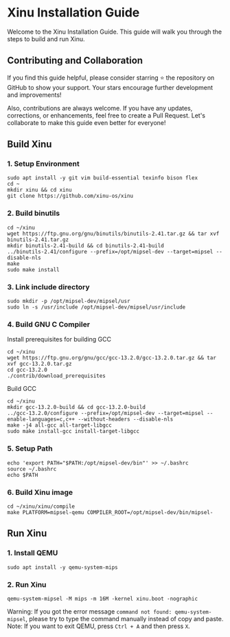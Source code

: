 # Xinu Installation Guide
Welcome to the Xinu Installation Guide. This guide will walk you through the steps to build and run Xinu.
## Contributing and Collaboration
If you find this guide helpful, please consider starring ⭐ the repository on GitHub to show your support. Your stars encourage further development and improvements!

Also, contributions are always welcome. If you have any updates, corrections, or enhancements, feel free to create a Pull Request. Let's collaborate to make this guide even better for everyone!
## Build Xinu
### 1. Setup Environment
```shell
sudo apt install -y git vim build-essential texinfo bison flex
cd ~
mkdir xinu && cd xinu
git clone https://github.com/xinu-os/xinu
```
### 2. Build binutils
```shell
cd ~/xinu
wget https://ftp.gnu.org/gnu/binutils/binutils-2.41.tar.gz && tar xvf binutils-2.41.tar.gz
mkdir binutils-2.41-build && cd binutils-2.41-build
../binutils-2.41/configure --prefix=/opt/mipsel-dev --target=mipsel --disable-nls
make
sudo make install
```
### 3. Link include directory
```shell
sudo mkdir -p /opt/mipsel-dev/mipsel/usr
sudo ln -s /usr/include /opt/mipsel-dev/mipsel/usr/include
```
### 4. Build GNU C Compiler
Install prerequisites for building GCC
```shell
cd ~/xinu
wget https://ftp.gnu.org/gnu/gcc/gcc-13.2.0/gcc-13.2.0.tar.gz && tar xvf gcc-13.2.0.tar.gz
cd gcc-13.2.0
./contrib/download_prerequisites
```
Build GCC
```shell
cd ~/xinu
mkdir gcc-13.2.0-build && cd gcc-13.2.0-build
../gcc-13.2.0/configure --prefix=/opt/mipsel-dev --target=mipsel --enable-languages=c,c++ --without-headers --disable-nls
make -j4 all-gcc all-target-libgcc
sudo make install-gcc install-target-libgcc
```
### 5. Setup Path
```shell
echo 'export PATH="$PATH:/opt/mipsel-dev/bin"' >> ~/.bashrc
source ~/.bashrc
echo $PATH
```
### 6. Build Xinu image
```shell
cd ~/xinu/xinu/compile
make PLATFORM=mipsel-qemu COMPILER_ROOT=/opt/mipsel-dev/bin/mipsel-
```
## Run Xinu
### 1. Install QEMU
```shell
sudo apt install -y qemu-system-mips
```
### 2. Run Xinu

```shell
qemu-system-mipsel -M mips -m 16M -kernel xinu.boot -nographic
```
Warning: If you got the error message `command not found: qemu-system-mipsel`, please try to type the command manually instead of copy and paste.
Note: If you want to exit QEMU, press `Ctrl + A` and then press `X`.